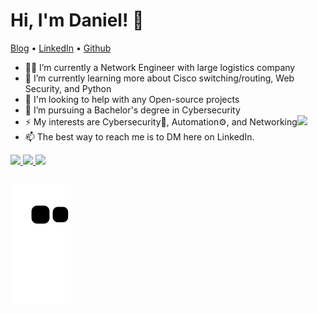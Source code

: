 # Hi, I'm Daniel! 👋

<p align="left">
  <a href="https://dadavidson.github.io" target="_blank">Blog</a> •
  <a href="https://www.linkedin.com/in/danieldav/" target="_blank">LinkedIn</a> •
  <a href="https://github.com/dadavidson" target="_blank">Github</a>
</p>

<!-- *Network Engineer, Hacker, Pythonista, and Cybersecurity Student at WGU.* -->

- 👨‍💻 I’m currently a Network Engineer with large logistics company
- 🌱 I’m currently learning more about Cisco switching/routing, Web Security, and Python
- 🤔 I'm looking to help with any Open-source projects
- 🚀 I’m pursuing a Bachelor's degree in Cybersecurity
- ⚡ My interests are Cybersecurity🔐, Automation⚙️, and Networking<img src="https://media1.giphy.com/media/H4gzveHvxv2t4wrK91/giphy.gif" width="15">
- 📫 The best way to reach me is to DM here on LinkedIn.

<div align="left">
  <a href="https://github.com/dadavidson">
  <img height="110em" src="https://github-readme-stats.vercel.app/api?username=dadavidson&show_icons=true&theme=city_lights&include_all_commits=true&count_private=true"/>
  <img height="110em" src="http://github-readme-streak-stats.herokuapp.com?user=dadavidson&theme=city-lights&border=FFFFFF"/>
  <img height="110em" src="https://github-readme-stats.vercel.app/api/top-langs/?username=dadavidson&layout=compact&langs_count=7&theme=city_lights"/>
</div>
  
##

![Snake animation](https://github.com/rafaballerini/rafaballerini/blob/output/github-contribution-grid-snake.svg)
